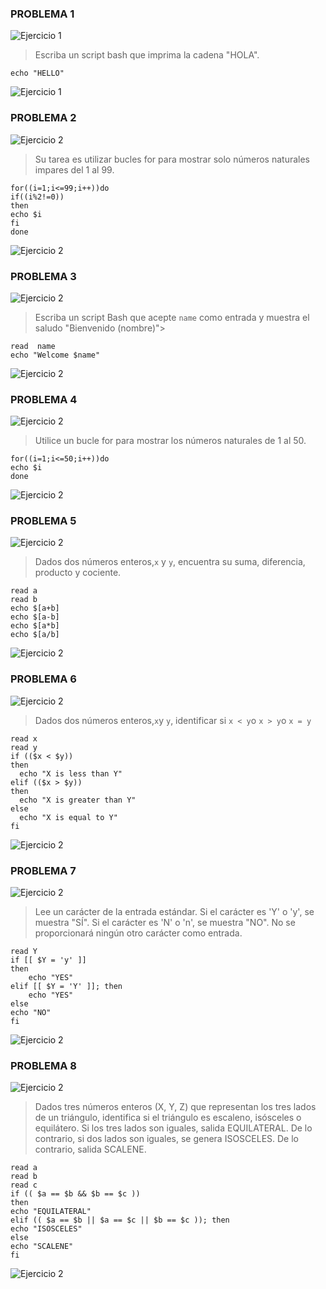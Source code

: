 ### PROBLEMA 1
![Ejercicio 1](/LAB1-SIS2310/contenido/Imagenes/image1.png)
>Escriba un script bash que imprima la cadena "HOLA".
```
echo "HELLO"
```
![Ejercicio 1](/LAB1-SIS2310/contenido/Imagenes/image2.png)

### PROBLEMA 2
![Ejercicio 2](/LAB1-SIS2310/contenido/Imagenes/image3.png)
>Su tarea es utilizar bucles for para mostrar solo números naturales impares del 1 al 99.
```
for((i=1;i<=99;i++))do
if((i%2!=0))
then 
echo $i
fi
done
```
![Ejercicio 2](/LAB1-SIS2310/contenido/Imagenes/image4.png)

### PROBLEMA 3
![Ejercicio 2](/LAB1-SIS2310/contenido/Imagenes/image5.png)
>Escriba un script Bash que acepte `name` como entrada y muestra el saludo "Bienvenido (nombre)">
```
read  name
echo "Welcome $name"
```
![Ejercicio 2](/LAB1-SIS2310/contenido/Imagenes/image6.png)

### PROBLEMA 4
![Ejercicio 2](/LAB1-SIS2310/contenido/Imagenes/image7.png)
>Utilice un bucle for para mostrar los números naturales de 1 al 50.
```
for((i=1;i<=50;i++))do
echo $i
done
```
![Ejercicio 2](/LAB1-SIS2310/contenido/Imagenes/image8.png)

### PROBLEMA 5 
![Ejercicio 2](/LAB1-SIS2310/contenido/Imagenes/image9.png)
>Dados dos números enteros,`x` y `y`, encuentra su suma, diferencia, producto y cociente.
```
read a
read b
echo $[a+b]
echo $[a-b]
echo $[a*b]
echo $[a/b]
```
![Ejercicio 2](/LAB1-SIS2310/contenido/Imagenes/image10.png)

### PROBLEMA 6
![Ejercicio 2](/LAB1-SIS2310/contenido/Imagenes/image11.png)
>Dados dos números enteros,`x`y `y`, identificar si `x < y`o `x > y`o `x = y`
```
read x
read y
if (($x < $y))
then
  echo "X is less than Y"
elif (($x > $y))
then
  echo "X is greater than Y"
else
  echo "X is equal to Y"
fi
```
![Ejercicio 2](/LAB1-SIS2310/contenido/Imagenes/image12.png)
### PROBLEMA 7
![Ejercicio 2](/LAB1-SIS2310/contenido/Imagenes/image13.png)
>Lee un carácter de la entrada estándar.
Si el carácter es 'Y' o 'y', se muestra "SÍ".
Si el carácter es 'N' o 'n', se muestra "NO".
No se proporcionará ningún otro carácter como entrada.
```
read Y
if [[ $Y = 'y' ]]
then
    echo "YES"
elif [[ $Y = 'Y' ]]; then
    echo "YES"
else
echo "NO"
fi
```
![Ejercicio 2](/LAB1-SIS2310/contenido/Imagenes/image14.png)

### PROBLEMA 8
![Ejercicio 2](/LAB1-SIS2310/contenido/Imagenes/image15.png)
>Dados tres números enteros (X, Y, Z) que representan los tres lados de un triángulo, identifica si el triángulo es escaleno, isósceles o equilátero.
Si los tres lados son iguales, salida EQUILATERAL.
De lo contrario, si dos lados son iguales, se genera ISOSCELES.
De lo contrario, salida SCALENE.
```
read a
read b
read c 
if (( $a == $b && $b == $c )) 
then
echo "EQUILATERAL"
elif (( $a == $b || $a == $c || $b == $c )); then
echo "ISOSCELES"
else
echo "SCALENE"
fi
```
![Ejercicio 2](/LAB1-SIS2310/contenido/Imagenes/image16.png)
